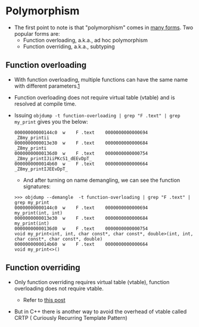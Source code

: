 # Polymorphism

- The first point to note is that "polymorphism" comes
  in [many forms](https://en.wikipedia.org/wiki/Polymorphism_(computer_science)#Forms).
  Two popular forms are:
    - Function overloading, a.k.a., ad hoc polymorphism
    - Function overriding, a.k.a., subtyping

## Function overloading

- With function overloading, multiple functions can have the same name with
  different
  parameters.[1](https://www.w3schools.com/cpp/cpp_function_overloading.asp)

- Function overloading does not require virtual table (vtable) and is resolved
  at compile time.

- Issuing `objdump -t function-overloading | grep "F .text" | grep my_print`
  gives you the below:

  ```
  00000000000144c0  w    F .text	0000000000000694              _Z8my_printii
  0000000000013e30  w    F .text	0000000000000684              _Z8my_printi
  00000000000136d0  w    F .text	0000000000000754              _Z8my_printIJiiPKcS1_dEEvDpT_
  0000000000014b60  w    F .text	0000000000000664              _Z8my_printIJEEvDpT_
  ```

    - And after turning on name demangling, we can see the function
      signatures:

  ```
  >>> objdump --demangle  -t function-overloading | grep "F .text" | grep my_print
  00000000000144c0  w    F .text	0000000000000694              my_print(int, int)
  0000000000013e30  w    F .text	0000000000000684              my_print(int)
  00000000000136d0  w    F .text	0000000000000754              void my_print<int, int, char const*, char const*, double>(int, int, char const*, char const*, double)
  0000000000014b60  w    F .text	0000000000000664              void my_print<>()
  ```

## Function overriding

- Only function overriding requires virtual table (vtable), function overloading
  does not require vtable.
    - Refer
      to [this post](https://dev.to/pgradot/vtables-under-the-surface-3foa)

- But in C++ there is another way to avoid the overhead of vtable called CRTP (
  Curiously Recurring Template Pattern)